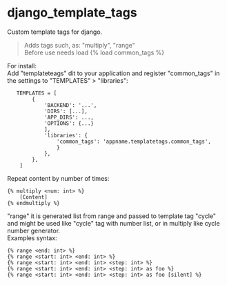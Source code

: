 # django_template_tags
Custom template tags for django.

> Adds tags such, as: "multiply", "range"  
> Before use needs load {% load common_tags %}

For install:  
Add "templateteags" dit to your application and register "common_tags" in the settings to "TEMPLATES" > "libraries":
       
       TEMPLATES = [
            {
                'BACKEND': '...',
                'DIRS': [...],
                'APP_DIRS': ...,
                'OPTIONS': {...}
                ],
                'libraries': {
                    'common_tags': 'appname.templatetags.common_tags',
                    }
                },
            },
        ]

       

Repeat content by number of times:

    {% multiply <num: int> %}  
        [Content] 
    {% endmultiply %}


"range" it is generated list from range and passed to template tag "cycle" and might be used like "cycle" tag with number list, or in multiply like cycle number generator.  
Examples syntax:

    {% range <end: int> %}
    {% range <start: int> <end: int> %}
    {% range <start: int> <end: int> <step: int> %}
    {% range <start: int> <end: int> <step: int> as foo %}
    {% range <start: int> <end: int> <step: int> as foo [silent] %}
  
